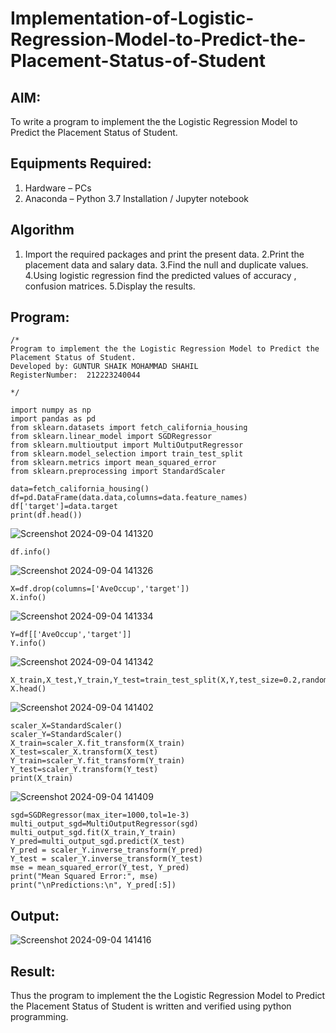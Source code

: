# Implementation-of-Logistic-Regression-Model-to-Predict-the-Placement-Status-of-Student

## AIM:
To write a program to implement the the Logistic Regression Model to Predict the Placement Status of Student.

## Equipments Required:
1. Hardware – PCs
2. Anaconda – Python 3.7 Installation / Jupyter notebook

## Algorithm
1. Import the required packages and print the present data.
2.Print the placement data and salary data.
3.Find the null and duplicate values.
4.Using logistic regression find the predicted values of accuracy , confusion matrices.
5.Display the results. 

## Program:
```
/*
Program to implement the the Logistic Regression Model to Predict the Placement Status of Student.
Developed by: GUNTUR SHAIK MOHAMMAD SHAHIL
RegisterNumber:  212223240044

*/
```
~~~
import numpy as np
import pandas as pd
from sklearn.datasets import fetch_california_housing
from sklearn.linear_model import SGDRegressor
from sklearn.multioutput import MultiOutputRegressor
from sklearn.model_selection import train_test_split
from sklearn.metrics import mean_squared_error
from sklearn.preprocessing import StandardScaler
~~~
~~~
data=fetch_california_housing()
df=pd.DataFrame(data.data,columns=data.feature_names)
df['target']=data.target
print(df.head())
~~~
![Screenshot 2024-09-04 141320](https://github.com/user-attachments/assets/cf0a7cb3-f086-4f9c-8360-ffbcdf402808)
~~~
df.info()
~~~
![Screenshot 2024-09-04 141326](https://github.com/user-attachments/assets/8acf2aaf-8108-4fe8-bc05-2d79d2ffe7f9)
~~~
X=df.drop(columns=['AveOccup','target'])
X.info()
~~~
![Screenshot 2024-09-04 141334](https://github.com/user-attachments/assets/a2305206-cfea-4d68-b0ae-576259660220)
~~~
Y=df[['AveOccup','target']]
Y.info()
~~~
![Screenshot 2024-09-04 141342](https://github.com/user-attachments/assets/226d87cd-cf5b-4137-bdaf-8ae683d9f936)
~~~
X_train,X_test,Y_train,Y_test=train_test_split(X,Y,test_size=0.2,random_state=42)
X.head()
~~~
![Screenshot 2024-09-04 141402](https://github.com/user-attachments/assets/8c472cc7-88e2-434a-8932-cb2eaa258199)
~~~
scaler_X=StandardScaler()
scaler_Y=StandardScaler()
X_train=scaler_X.fit_transform(X_train)
X_test=scaler_X.transform(X_test)
Y_train=scaler_Y.fit_transform(Y_train)
Y_test=scaler_Y.transform(Y_test)
print(X_train)
~~~
![Screenshot 2024-09-04 141409](https://github.com/user-attachments/assets/74067f93-ba6f-4a57-bb0e-aef7c777cf1d)
~~~
sgd=SGDRegressor(max_iter=1000,tol=1e-3)
multi_output_sgd=MultiOutputRegressor(sgd)
multi_output_sgd.fit(X_train,Y_train)
Y_pred=multi_output_sgd.predict(X_test)
Y_pred = scaler_Y.inverse_transform(Y_pred)
Y_test = scaler_Y.inverse_transform(Y_test)
mse = mean_squared_error(Y_test, Y_pred)
print("Mean Squared Error:", mse)
print("\nPredictions:\n", Y_pred[:5])
~~~
## Output:
![Screenshot 2024-09-04 141416](https://github.com/user-attachments/assets/00db5521-9379-4fc9-820d-e491fab3ac68)



## Result:
Thus the program to implement the the Logistic Regression Model to Predict the Placement Status of Student is written and verified using python programming.
